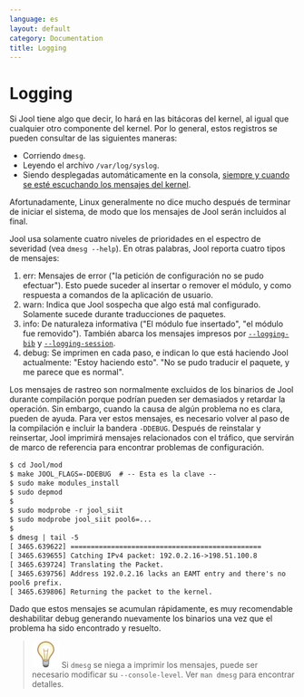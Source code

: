 ```yaml
---
language: es
layout: default
category: Documentation
title: Logging
---
```


# Logging

Si Jool tiene algo que decir, lo hará en las bitácoras del kernel, al igual que cualquier otro componente del kernel. Por lo general, estos registros se pueden consultar de las siguientes maneras:

- Corriendo `dmesg`.
- Leyendo el archivo `/var/log/syslog`.
- Siendo desplegadas automáticamente en la consola, [siempre y cuando se esté escuchando los mensajes del kernel](http://unix.stackexchange.com/a/13023).

Afortunadamente, Linux generalmente no dice mucho después de terminar de iniciar el sistema, de modo que los mensajes de Jool serán incluidos al final.

Jool usa solamente cuatro niveles de prioridades en el espectro de severidad (vea `dmesg --help`). En otras palabras, Jool reporta cuatro tipos de mensajes:

1. err: Mensajes de error ("la petición de configuración no se pudo efectuar"). Esto puede suceder al insertar o remover el módulo, y como respuesta a comandos de la aplicación de usuario.
2. warn: Indica que Jool sospecha que algo está mal configurado. Solamente sucede durante traducciones de paquetes.
3. info: De naturaleza informativa ("El módulo fue insertado", "el módulo fue removido"). También abarca los mensajes impresos por [`--logging-bib`](usr-flags-global.html#logging-bib) y [`--logging-session`](usr-flags-global.html#logging-session).
4. debug: Se imprimen en cada paso, e indican lo que está haciendo Jool actualmente: "Estoy haciendo esto". "No se pudo traducir el paquete, y me parece que es normal".

Los mensajes de rastreo son normalmente excluidos de los binarios de Jool durante compilación porque podrían pueden ser demasiados y retardar la operación. Sin embargo, cuando la causa de algún problema no es clara, pueden de ayuda. Para ver estos mensajes, es necesario volver al paso de la compilación e incluir la bandera `-DDEBUG`. Después de reinstalar y reinsertar, Jool imprimirá mensajes relacionados con el tráfico, que servirán de marco de referencia para encontrar problemas de configuración.

	$ cd Jool/mod
	$ make JOOL_FLAGS=-DDEBUG  # -- Esta es la clave -- 
	$ sudo make modules_install
	$ sudo depmod
	$
	$ sudo modprobe -r jool_siit
	$ sudo modprobe jool_siit pool6=...
	$
	$ dmesg | tail -5
	[ 3465.639622] ===============================================
	[ 3465.639655] Catching IPv4 packet: 192.0.2.16->198.51.100.8
	[ 3465.639724] Translating the Packet.
	[ 3465.639756] Address 192.0.2.16 lacks an EAMT entry and there's no pool6 prefix.
	[ 3465.639806] Returning the packet to the kernel.

Dado que estos mensajes se acumulan rápidamente, es muy recomendable deshabilitar debug generando nuevamente los binarios una vez que el problema ha sido encontrado y resuelto.

> ![Nota](../images/bulb.svg) Si `dmesg` se niega a imprimir los mensajes, puede ser necesario modificar su `--console-level`. 
> Ver `man dmesg` para encontrar detalles.

